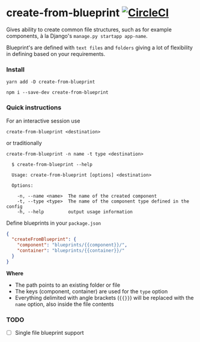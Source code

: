 # create-from-blueprint [![CircleCI](https://circleci.com/gh/Jokinen/component-blueprints-cli.svg?style=shield)](https://circleci.com/gh/Jokinen/component-blueprints-cli)

Gives ability to create common file structures, such as for example components, à la Django's `manage.py startapp app-name`.

Blueprint's are defined with `text files` and `folders` giving a lot of flexibility in defining based on your requirements.

### Install
```
yarn add -D create-from-blueprint
```
```
npm i --save-dev create-from-blueprint
```

### Quick instructions
For an interactive session use
```
create-from-blueprint <destination>
```
or traditionally
```
create-from-blueprint -n name -t type <destination>
```
```terminal
  $ create-from-blueprint --help

  Usage: create-from-blueprint [options] <destination>

  Options:

    -n, --name <name>  The name of the created component
    -t, --type <type>  The name of the component type defined in the config
    -h, --help         output usage information
```

Define blueprints in your `package.json`

```json
{
  "createFromBlueprint": {
    "component": "blueprints/{{component}}/",
    "container": "blueprints/{{container}}/"
  }
}
```

**Where**
* The path points to an existing folder or file
* The keys (component, container) are used for the `type` option
* Everything delimited with angle brackets (`{{}}`) will be replaced with the `name` option, also inside the file contents

### TODO

- [ ] Single file blueprint support